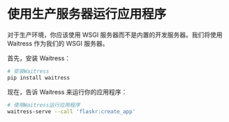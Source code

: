 # 使用生产服务器运行应用程序

对于生产环境，你应该使用 WSGI 服务器而不是内置的开发服务器。我们将使用 Waitress 作为我们的 WSGI 服务器。

首先，安装 Waitress：

```bash
# 安装Waitress
pip install waitress
```

现在，告诉 Waitress 来运行你的应用程序：

```bash
# 使用Waitress运行应用程序
waitress-serve --call 'flaskr:create_app'
```
